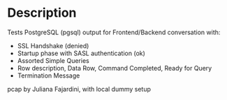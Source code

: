 # Description

Tests PostgreSQL (pgsql) output for Frontend/Backend conversation with:
- SSL Handshake (denied)
- Startup phase with SASL authentication (ok)
- Assorted Simple Queries
- Row description, Data Row, Command Completed, Ready for Query
- Termination Message

pcap by Juliana Fajardini, with local dummy setup
